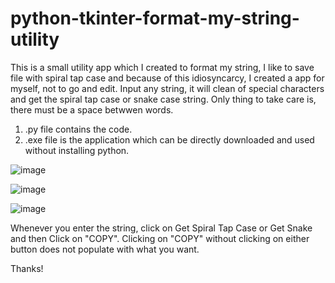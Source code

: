 # python-tkinter-format-my-string-utility

This is a small utility app which I created to format my string, I like to save file with spiral tap case and because of this idiosyncarcy, I created a app for myself, not to go and edit. Input any string, it will clean of special characters and get the spiral tap case or snake case string. Only thing to take care is, there must be a space betwwen words.

1. .py file contains the code.
2. .exe file is the application which can be directly downloaded and used without installing python.

![image](https://user-images.githubusercontent.com/19357134/120227354-9c51ee80-c266-11eb-80f2-47ebc7e89936.png)

![image](https://user-images.githubusercontent.com/19357134/120227388-ac69ce00-c266-11eb-811d-22c62b000cd6.png)

![image](https://user-images.githubusercontent.com/19357134/120227415-b8559000-c266-11eb-8e61-8db269569ebe.png)

Whenever you enter the string, click on Get Spiral Tap Case or Get Snake and then Click on "COPY". Clicking on "COPY" without clicking on either button does not populate with what you want.

Thanks!

